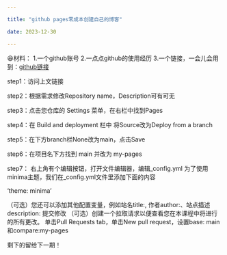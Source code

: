 ```yaml
---

title: "github pages零成本创建自己的博客"

date: 2023-12-30

---
```


😆材料：
1.一个github账号
2.一点点github的使用经历
3.一个链接，一会儿会用到：[github链接](https://github.com/new?template_owner=skills&template_name=github-pages&owner=%40me&name=skills-github-pages&description=My+clone+repository&visibility=public)

step1：访问上文链接

step2：根据需求修改Repository name，Description可有可无

step3：点击您仓库的 Settings 菜单，在右栏中找到Pages

step4：在 Build and deployment 栏中 将Source改为Deploy from a branch

step5：在下方branch栏None改为main，点击Save

step6：在项目名下方找到 main 并改为 my-pages

step7：
右上角有个编辑按钮，打开文件编辑器，编辑_config.yml
为了使用minima主题，我们在_config.yml文件里添加下面的内容

‘theme: minima’

（可选）您还可以添加其他配置变量，例如站名title:, 作者author:、站点描述description:
提交修改
（可选）创建一个拉取请求以便查看您在本课程中将进行的所有更改。 单击Pull Requests tab，单击New pull request，设置base: main和compare:my-pages

剩下的留给下一期！
